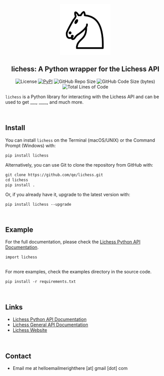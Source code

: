 <p align="center">
<a href="https://lichess.org" alt="Lichess Website Link">
  <img src="./docs/lichess.png" alt="Lichess Logo" width="160px" height="160px">
</a>
</p>

<h2 align="center"> lichess: A Python wrapper for the Lichess API</h2>
<p align="center">
<img src="https://img.shields.io/pypi/l/lichess?label=license" alt="License"/>
<a href="https://pypi.org/project/lichess/"><img alt="PyPI" src="https://img.shields.io/pypi/v/lichess"></a>
<img src="https://img.shields.io/github/repo-size/qe/lichess?label=repo size" alt="GitHub Repo Size"/>
<img src="https://img.shields.io/github/languages/code-size/qe/lichess?label=code size" alt="GitHub Code Size (bytes)"/>
<img src="https://img.shields.io/tokei/lines/github/qe/lichess?label=lines of code" alt="Total Lines of Code"/>
</p>



```lichess``` is a Python library for interacting with the Lichess API
 and can be used to get ___, ____, and much more.

<br>

## Install

You can install ```lichess``` on the Terminal (macOS/UNIX) or the Command Prompt (Windows) with:
```
pip install lichess
```

Alternatively, you can use Git to clone the repository from GitHub with:
```
git clone https://github.com/qe/lichess.git
cd lichess
pip install .
```

Or, if you already have it, upgrade to the latest version with:
```
pip install lichess --upgrade
```

<br>

## Example
For the full documentation, please check the [Lichess Python API Documentation](https://lichess.readthedocs.io).
```
import lichess


```
For more examples, check the examples directory in the source code.


```
pip install -r requirements.txt
```

<br>

## Links
- [Lichess Python API Documentation](https://lichess.readthedocs.io)
- [Lichess General API Documentation](https://lichess.org/api)
- [Lichess Website](https://lichess.org)

<br>

## Contact
- Email me at helloemailmerighthere [at] gmail [dot] com


